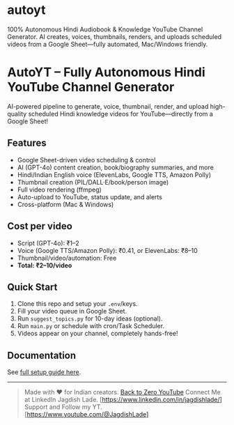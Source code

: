 # autoyt
100% Autonomous Hindi Audiobook &amp; Knowledge YouTube Channel Generator. AI creates, voices, thumbnails, renders, and uploads scheduled videos from a Google Sheet—fully automated, Mac/Windows friendly.

# AutoYT – Fully Autonomous Hindi YouTube Channel Generator

AI-powered pipeline to generate, voice, thumbnail, render, and upload high-quality scheduled Hindi knowledge videos for YouTube—directly from a Google Sheet!

## Features
- Google Sheet-driven video scheduling & control
- AI (GPT-4o) content creation, book/biography summaries, and more
- Hindi/Indian English voice (ElevenLabs, Google TTS, Amazon Polly)
- Thumbnail creation (PIL/DALL·E/book/person image)
- Full video rendering (ffmpeg)
- Auto-upload to YouTube, status update, and alerts
- Cross-platform (Mac & Windows)

## Cost per video
- Script (GPT-4o): ₹1–2
- Voice (Google TTS/Amazon Polly): ₹0.41, or ElevenLabs: ₹8–10
- Thumbnail/video/automation: Free
- **Total: ₹2–10/video**

## Quick Start
1. Clone this repo and setup your `.env`/keys.
2. Fill your video queue in Google Sheet.
3. Run `suggest_topics.py` for 10-day ideas (optional).
4. Run `main.py` or schedule with cron/Task Scheduler.
5. Videos appear on your channel, completely hands-free!

## Documentation
See [full setup guide here](docs/SETUP.md).

---

> Made with ❤️ for Indian creators. [Back to Zero YouTube](https://youtube.com/@backtozero9378)
> Connect Me at LinkedIn Jagdish Lade. [https://www.linkedin.com/in/jagdishlade/]
> Support and Follow my YT. [https://www.youtube.com/@JagdishLade]
